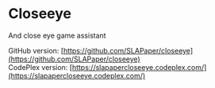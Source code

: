 ﻿Closeeye
========

And close eye game assistant

GitHub version: [https://github.com/SLAPaper/closeeye](https://github.com/SLAPaper/closeeye)  
CodePlex version: [https://slapapercloseeye.codeplex.com/](https://slapapercloseeye.codeplex.com/)